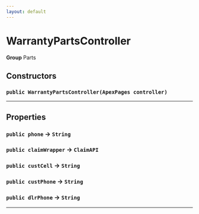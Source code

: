 ```yaml
---
layout: default
---
```

# WarrantyPartsController



**Group** Parts

## Constructors
### `public WarrantyPartsController(ApexPages controller)`
---
## Properties

### `public phone` → `String`


### `public claimWrapper` → `ClaimAPI`


### `public custCell` → `String`


### `public custPhone` → `String`


### `public dlrPhone` → `String`


---
